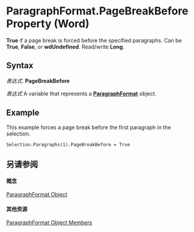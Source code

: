 
# ParagraphFormat.PageBreakBefore Property (Word)

 **True** if a page break is forced before the specified paragraphs. Can be **True**, **False**, or **wdUndefined**. Read/write **Long**.


## Syntax

 _表达式_. **PageBreakBefore**

 _表达式_ A variable that represents a **[ParagraphFormat](712d754a-dc92-f1a3-531d-dfae74a42c23.md)** object.


## Example

This example forces a page break before the first paragraph in the selection.


```
Selection.Paragraphs(1).PageBreakBefore = True
```


## 另请参阅


#### 概念


[ParagraphFormat Object](712d754a-dc92-f1a3-531d-dfae74a42c23.md)
#### 其他资源


[ParagraphFormat Object Members](http://msdn.microsoft.com/library/d34122e7-adfb-dd34-eb1d-cd62b20a83ff%28Office.15%29.aspx)